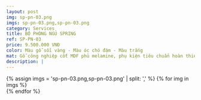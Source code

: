```yaml
---
layout: post
img: sp-pn-03.png
imgs: sp-pn-03.png,sp-pn-03.png
category: Services
title: BỘ PHÒNG NGỦ SPRING
ref: SP-PN-03
price: 9.500.000 VNĐ
color: Màu gỗ sồi vàng - Màu óc chó đậm - Màu trắng
mat: Gỗ công nghiệp cốt MDF phủ melamine, phụ kiện tiêu chuẩn hoàn thiện theo thiết kế
description: |
---
```

<section class="no-padding" id="two">
	<div class="container-fluid">
	<div class="row-no-gutters">
	{% assign imgs = 'sp-pn-03.png,sp-pn-03.png' | split: ',' %}
	{% for img in imgs %}
	   <div class="col-lg-6 col-sm-6 col-md-6"> 
			<a href="#" class="portfolio-box">
			<img src="{{site.baseurl}}/assets/img/phong-ngu/{{ img }}" class="image main" alt="">
			</a>
		</div>
	{% endfor %}			
	</div>
	</div>
</section>